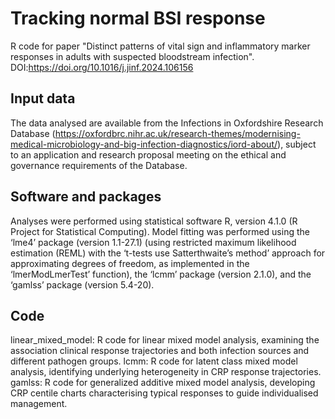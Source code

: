 # Tracking normal BSI response

R code for paper "Distinct patterns of vital sign and inflammatory marker responses in adults with suspected bloodstream infection". 
DOI:https://doi.org/10.1016/j.jinf.2024.106156

## Input data
The data analysed are available from the Infections in Oxfordshire Research Database (https://oxfordbrc.nihr.ac.uk/research-themes/modernising-medical-microbiology-and-big-infection-diagnostics/iord-about/), subject to an application and research proposal meeting on the ethical and governance requirements of the Database.

## Software and packages
Analyses were performed using statistical software R, version 4.1.0 (R Project for Statistical Computing). Model fitting was performed using the ‘lme4’ package (version 1.1-27.1) (using restricted maximum likelihood estimation (REML) with the ‘t-tests use Satterthwaite’s method’ approach for approximating degrees of freedom, as implemented in the ‘lmerModLmerTest’ function), the ‘lcmm’ package (version 2.1.0), and the ‘gamlss’ package (version 5.4-20).

## Code
linear_mixed_model: R code for linear mixed model analysis, examining the association clinical response trajectories and both infection sources and different pathogen groups.
lcmm: R code for latent class mixed model analysis, identifying underlying heterogeneity in CRP response trajectories.
gamlss: R code for generalized additive mixed model analysis, developing CRP centile charts characterising typical responses to guide individualised management. 